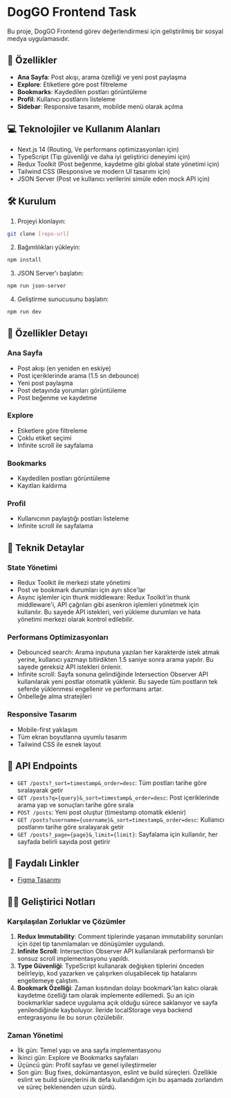 # DogGO Frontend Task

Bu proje, DogGO Frontend görev değerlendirmesi için geliştirilmiş bir sosyal medya uygulamasıdır.

## 🚀 Özellikler

-   **Ana Sayfa**: Post akışı, arama özelliği ve yeni post paylaşma
-   **Explore**: Etiketlere göre post filtreleme
-   **Bookmarks**: Kaydedilen postları görüntüleme
-   **Profil**: Kullanıcı postlarını listeleme
-   **Sidebar**: Responsive tasarım, mobilde menü olarak açılma

## 💻 Teknolojiler ve Kullanım Alanları

-   Next.js 14 (Routing, Ve performans optimizasyonları için)
-   TypeScript (Tip güvenliği ve daha iyi geliştirici deneyimi için)
-   Redux Toolkit (Post beğenme, kaydetme gibi global state yönetimi için)
-   Tailwind CSS (Responsive ve modern UI tasarımı için)
-   JSON Server (Post ve kullanıcı verilerini simüle eden mock API için)

## 🛠️ Kurulum

1. Projeyi klonlayın:

```bash
git clone [repo-url]
```

2. Bağımlılıkları yükleyin:

```bash
npm install
```

3. JSON Server'ı başlatın:

```bash
npm run json-server
```

4. Geliştirme sunucusunu başlatın:

```bash
npm run dev
```

## 🌟 Özellikler Detayı

### Ana Sayfa

-   Post akışı (en yeniden en eskiye)
-   Post içeriklerinde arama (1.5 sn debounce)
-   Yeni post paylaşma
-   Post detayında yorumları görüntüleme
-   Post beğenme ve kaydetme

### Explore

-   Etiketlere göre filtreleme
-   Çoklu etiket seçimi
-   Infinite scroll ile sayfalama

### Bookmarks

-   Kaydedilen postları görüntüleme
-   Kayıtları kaldırma

### Profil

-   Kullanıcının paylaştığı postları listeleme
-   Infinite scroll ile sayfalama

## 🔧 Teknik Detaylar

### State Yönetimi

-   Redux Toolkit ile merkezi state yönetimi
-   Post ve bookmark durumları için ayrı slice'lar
-   Async işlemler için thunk middleware: Redux Toolkit'in thunk middleware'i, API çağrıları gibi asenkron işlemleri yönetmek için kullanılır. Bu sayede API istekleri, veri yükleme durumları ve hata yönetimi merkezi olarak kontrol edilebilir.

### Performans Optimizasyonları

-   Debounced search: Arama inputuna yazılan her karakterde istek atmak yerine, kullanıcı yazmayı bitirdikten 1.5 saniye sonra arama yapılır. Bu sayede gereksiz API istekleri önlenir.
-   Infinite scroll: Sayfa sonuna gelindiğinde Intersection Observer API kullanılarak yeni postlar otomatik yüklenir. Bu sayede tüm postların tek seferde yüklenmesi engellenir ve performans artar.
-   Önbelleğe alma stratejileri

### Responsive Tasarım

-   Mobile-first yaklaşım
-   Tüm ekran boyutlarına uyumlu tasarım
-   Tailwind CSS ile esnek layout

## 🚦 API Endpoints

-   `GET /posts?_sort=timestamp&_order=desc`: Tüm postları tarihe göre sıralayarak getir
-   `GET /posts?q={query}&_sort=timestamp&_order=desc`: Post içeriklerinde arama yap ve sonuçları tarihe göre sırala
-   `POST /posts`: Yeni post oluştur (timestamp otomatik eklenir)
-   `GET /posts?username={username}&_sort=timestamp&_order=desc`: Kullanıcı postlarını tarihe göre sıralayarak getir
-   `GET /posts?_page={page}&_limit={limit}`: Sayfalama için kullanılır, her sayfada belirli sayıda post getirir

## 🔗 Faydalı Linkler

-   [Figma Tasarımı](https://www.figma.com/design/GTtrjzfO78hIUx0iXF8OhW/Doggo-FrontEnd-Task?node-id=371-3418&t=cq3ewo3a4uMk6DBe-1)

## 👨‍💻 Geliştirici Notları

### Karşılaşılan Zorluklar ve Çözümler

1. **Redux Immutability**: Comment tiplerinde yaşanan immutability sorunları için özel tip tanımlamaları ve dönüşümler uygulandı.
2. **Infinite Scroll**: Intersection Observer API kullanılarak performanslı bir sonsuz scroll implementasyonu yapıldı.
3. **Type Güvenliği**: TypeScript kullanarak değişken tiplerini önceden belirleyip, kod yazarken ve çalışırken oluşabilecek tip hatalarını engellemeye çalıştım.
4. **Bookmark Özelliği**: Zaman kısıtından dolayı bookmark'ları kalıcı olarak kaydetme özelliği tam olarak implemente edilemedi. Şu an için bookmarklar sadece uygulama açık olduğu sürece saklanıyor ve sayfa yenilendiğinde kayboluyor. İleride localStorage veya backend entegrasyonu ile bu sorun çözülebilir.

### Zaman Yönetimi

-   İlk gün: Temel yapı ve ana sayfa implementasyonu
-   İkinci gün: Explore ve Bookmarks sayfaları
-   Üçüncü gün: Profil sayfası ve genel iyileştirmeler
-   Son gün: Bug fixes, dokümantasyon, eslint ve build süreçleri. Özellikle eslint ve build süreçlerini ilk defa kullandığım için bu aşamada zorlandım ve süreç beklenenden uzun sürdü.

